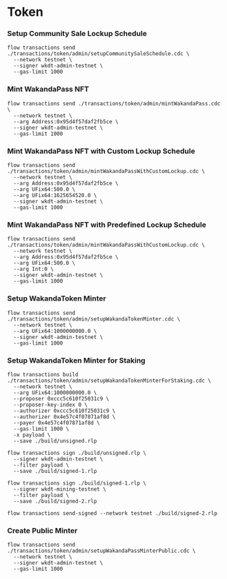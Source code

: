 # Token
### Setup Community Sale Lockup Schedule
```
flow transactions send ./transactions/token/admin/setupCommunitySaleSchedule.cdc \
  --network testnet \
  --signer wkdt-admin-testnet \
  --gas-limit 1000
```

### Mint WakandaPass NFT
```
flow transactions send ./transactions/token/admin/mintWakandaPass.cdc \
  --network testnet \
  --arg Address:0x95d4f57daf2fb5ce \
  --signer wkdt-admin-testnet \
  --gas-limit 1000
```

### Mint WakandaPass NFT with Custom Lockup Schedule
```
flow transactions send ./transactions/token/admin/mintWakandaPassWithCustomLockup.cdc \
  --network testnet \
  --arg Address:0x95d4f57daf2fb5ce \
  --arg UFix64:500.0 \
  --arg UFix64:1625654520.0 \
  --signer wkdt-admin-testnet \
  --gas-limit 1000
```

### Mint WakandaPass NFT with Predefined Lockup Schedule
```
flow transactions send ./transactions/token/admin/mintWakandaPassWithCustomLockup.cdc \
  --network testnet \
  --arg Address:0x95d4f57daf2fb5ce \
  --arg UFix64:500.0 \
  --arg Int:0 \
  --signer wkdt-admin-testnet \
  --gas-limit 1000
```

### Setup WakandaToken Minter
```
flow transactions send ./transactions/token/admin/setupWakandaTokenMinter.cdc \
  --network testnet \
  --arg UFix64:1000000000.0 \
  --signer wkdt-admin-testnet \
  --gas-limit 1000
```

### Setup WakandaToken Minter for Staking
```
flow transactions build ./transactions/token/admin/setupWakandaTokenMinterForStaking.cdc \
  --network testnet \
  --arg UFix64:1000000000.0 \
  --proposer 0xccc5c610f25031c9 \
  --proposer-key-index 0 \
  --authorizer 0xccc5c610f25031c9 \
  --authorizer 0x4e57c4f07871af8d \
  --payer 0x4e57c4f07871af8d \
  --gas-limit 1000 \
  -x payload \
  --save ./build/unsigned.rlp

flow transactions sign ./build/unsigned.rlp \
  --signer wkdt-admin-testnet \
  --filter payload \
  --save ./build/signed-1.rlp

flow transactions sign ./build/signed-1.rlp \
  --signer wkdt-mining-testnet \
  --filter payload \
  --save ./build/signed-2.rlp

flow transactions send-signed --network testnet ./build/signed-2.rlp
```

### Create Public Minter
```
flow transactions send ./transactions/token/admin/setupWakandaPassMinterPublic.cdc \
  --network testnet \
  --signer wkdt-admin-testnet \
  --gas-limit 1000
```
